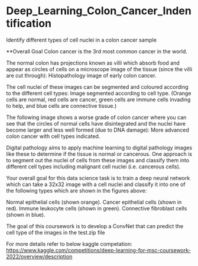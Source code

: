 # Deep_Learning_Colon_Cancer_Indentification
Identify different types of cell nuclei in a colon cancer sample

**Overall Goal
Colon cancer is the 3rd most common cancer in the world.

The normal colon has projections known as villi which absorb food and appear as circles of cells on a microscope image of the tissue (since the villi are cut through):
Histopathology image of early colon cancer.

The cell nuclei of these images can be segmented and coloured according to the different cell types:
Image segmented according to cell type.
(Orange cells are normal, red cells are cancer, green cells are immune cells invading to help, and blue cells are connective tissue.)

The following image shows a worse grade of colon cancer where you can see that the circles of normal cells have disintegrated and the nuclei have become larger and less well formed (due to DNA damage):
More advanced colon cancer with cell types indicated.

Digital pathology aims to apply machine learning to digital pathology images like these to determine if the tissue is normal or cancerous. One approach is to segment out the nuclei of cells from these images and classify them into different cell types including malignant cell nuclei (i.e. cancerous cells).

Your overall goal for this data science task is to train a deep neural network which can take a 32x32 image with a cell nuclei and classify it into one of the following types which are shown in the figures above:

Normal epithelial cells (shown orange).
Cancer epithelial cells (shown in red).
Immune leukocyte cells (shown in green).
Connective fibroblast cells (shown in blue).

The goal of this coursework is to develop a ConvNet that can predict the cell type of the images in the test.zip file

For more details refer to below kaggle competation:
https://www.kaggle.com/competitions/deep-learning-for-msc-coursework-2022/overview/description
